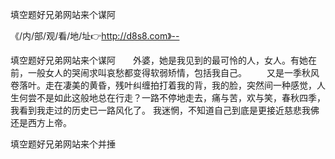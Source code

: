 填空题好兄弟网站来个谋阿

《/内/部/观/看/地/址👉http://d8s8.com》--

填空题好兄弟网站来个谋阿　　外婆，她是我见到的最可怜的人，女人。有她在前，一般女人的哭闹求叫哀愁都变得软弱矫情，包括我自己。
　　又是一季秋风卷落叶。走在凄美的黄昏，残叶纠缠拍打着我的背，我的脸，突然间一种感觉，人生何尝不是如此这般地总在行走？一路不停地走去，痛与苦，欢与笑，春秋四季，我看到我走过的历史已一路风化了。
我迷惘，不知道自己到底是更接近慈悲我佛还是西方上帝。





填空题好兄弟网站来个并捶

